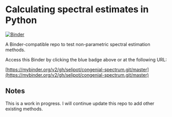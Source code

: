 # Calculating spectral estimates in Python

[![Binder](https://mybinder.org/badge_logo.svg)](https://mybinder.org/v2/gh/selipot/congenial-spectrum.git/master)

A Binder-compatible repo to test non-parametric spectral estimation methods.

Access this Binder by clicking the blue badge above or at the following URL:

[https://mybinder.org/v2/gh/selipot/congenial-spectrum.git/master](https://mybinder.org/v2/gh/selipot/congenial-spectrum.git/master)

## Notes

This is a work in progress. I will continue update this repo to add other existing methods.
